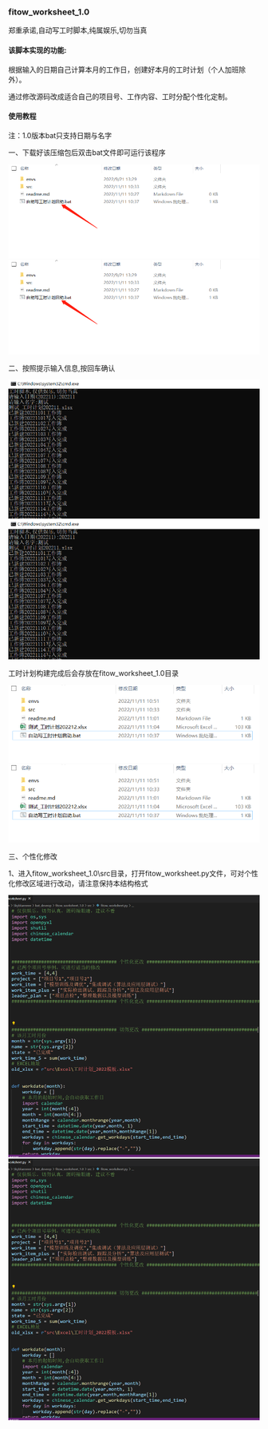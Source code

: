 ### fitow_worksheet_1.0

郑重承诺,自动写工时脚本,纯属娱乐,切勿当真

#### 该脚本实现的功能:

根据输入的日期自己计算本月的工作日，创建好本月的工时计划（个人加班除外）。

通过修改源码改成适合自己的项目号、工作内容、工时分配个性化定制。

#### 使用教程

注：1.0版本bat只支持日期与名字

一、下载好该压缩包后双击bat文件即可运行该程序

![1668135053962](envs\img\1668135053962.png)
![image](https://github.com/Skyblueeeee/bat_develop/blob/main/fitow_worksheet_1.0/envs/img/1668135053962.png)

二、按照提示输入信息,按回车确认

![1668135343397](envs\img\1668135343397.png)
![image](https://github.com/Skyblueeeee/bat_develop/blob/main/fitow_worksheet_1.0/envs/img/1668135343397.png)

工时计划构建完成后会存放在fitow_worksheet_1.0目录

![1668135856244](envs\img\1668135856244.png)
![image](https://github.com/Skyblueeeee/bat_develop/blob/main/fitow_worksheet_1.0/envs/img/1668135856244.png)

三、个性化修改

1、进入fitow_worksheet_1.0\src目录，打开fitow_worksheet.py文件，可对个性化修改区域进行改动，请注意保持本结构格式

![1668135624313](envs\img\1668135624313.png)
![image](https://github.com/Skyblueeeee/bat_develop/blob/main/fitow_worksheet_1.0/envs/img/1668135624313.png)

